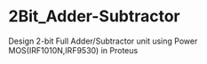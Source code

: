 # 2Bit_Adder-Subtractor
Design 2-bit Full Adder/Subtractor unit using Power MOS(IRF1010N,IRF9530) in Proteus
